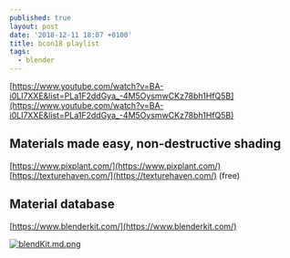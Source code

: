 ```yaml
---
published: true
layout: post
date: '2018-12-11 18:07 +0100'
title: bcon18 playlist
tags:
  - blender
---
```

[https://www.youtube.com/watch?v=BA-i0LI7XXE&list=PLa1F2ddGya_-4M5OysmwCKz78bh1HfQ5B](https://www.youtube.com/watch?v=BA-i0LI7XXE&list=PLa1F2ddGya_-4M5OysmwCKz78bh1HfQ5B)

## Materials made easy, non-destructive shading

[https://www.pixplant.com/](https://www.pixplant.com/)   
[https://texturehaven.com/](https://texturehaven.com/) (free)  

## Material database

[https://www.blenderkit.com/](https://www.blenderkit.com/)

[![blendKit.md.png](https://images.weserv.nl/?url=//cdn.scrot.moe/images/2018/12/11/blendKit.md.png)](https://images.weserv.nl/?url=//cdn.scrot.moe/images/2018/12/11/blendKit.png)
